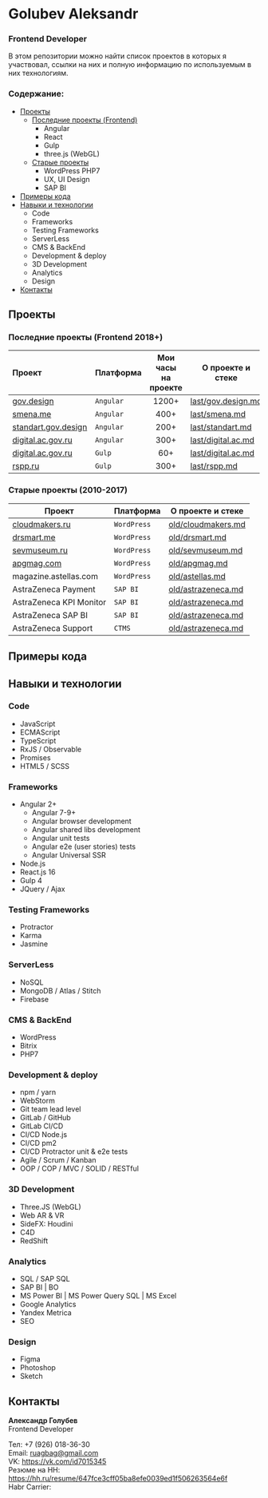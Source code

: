 # Golubev Aleksandr
### Frontend Developer
В этом репозитории можно найти список проектов в которых я участвовал,
ссылки на них и полную информацию по используемым в них технологиям. 

### Содержание:
+ [Проекты](#last)
    + [Последние проекты (Frontend)](#last)
        + Angular
        + React
        + Gulp   
        + three.js (WebGL)
    + [Старые проекты](#old)
        + WordPress PHP7
        + UX, UI Design
        + SAP BI
+ [Примеры кода](#examples)
+ [Навыки и технологии](#skills)
    + Code
    + Frameworks
    + Testing Frameworks
    + ServerLess
    + CMS & BackEnd
    + Development & deploy
    + 3D Development
    + Analytics
    + Design
+ [Контакты](#contacts)

## <a name="last"></a> Проекты
### Последние проекты (Frontend 2018+)
Проект|Платформа|Мои часы <br>на проекте|О проекте и стеке
:-----|---------|:---------------------:|---------
[gov.design](http://gov.design/) |`Angular`|1200+| [last/gov.design.md](last/gov.design.md)
[smena.me](http://smena.me/) |`Angular`| 400+ | [last/smena.md](last/smena.md)
[standart.gov.design](http://standart.gov.design/) |`Angular`| 200+ | [last/standart.md](last/standart.md)
[digital.ac.gov.ru](https://digital.ac.gov.ru/) |`Angular`| 300+ |[last/digital.ac.md](last/digital.ac.md)
[digital.ac.gov.ru](https://digital.ac.gov.ru/) |`Gulp`| 60+ | [last/digital.ac.md](last/digital.ac.md)
[rspp.ru](http://www.rspp.ru/) |`Gulp`| 300+ | [last/rspp.md](last/rspp.md)|


### <a name="old"></a> Старые проекты (2010-2017)
Проект|Платформа|О проекте и стеке
------|---------|---------
[cloudmakers.ru](https://cloudmakers.ru/) | `WordPress` | [old/cloudmakers.md](old/cloudmakers.md)
[drsmart.me](https://drsmart.me/) | `WordPress` | [old/drsmart.md](old/drsmart.md)
[sevmuseum.ru](http://sevmuseum.ru/) | `WordPress` | [old/sevmuseum.md](old/sevmuseum.md)
[apgmag.com](http://apgmag.com/) | `WordPress` | [old/apgmag.md](old/apgmag.md)
magazine.astellas.com | `WordPress` | [old/astellas.md](old/astellas.md)
AstraZeneca Payment | `SAP BI` | [old/astrazeneca.md](old/astrazeneca.md)
AstraZeneca KPI Monitor | `SAP BI` | [old/astrazeneca.md](old/astrazeneca.md)
AstraZeneca SAP BI | `SAP BI` | [old/astrazeneca.md](old/astrazeneca.md)
AstraZeneca Support | `CTMS` | [old/astrazeneca.md](old/astrazeneca.md)

## <a name="examples"></a> Примеры кода

## <a name="skills"></a> Навыки и технологии
### Code
+ JavaScript
+ ECMAScript 
+ TypeScript
+ RxJS / Observable 
+ Promises
+ HTML5 / SCSS

### Frameworks
+ Angular 2+
  + Angular 7-9+
  + Angular browser development
  + Angular shared libs development 
  + Angular unit tests 
  + Angular e2e (user stories) tests
  + Angular Universal SSR
+ Node.js
+ React.js 16
+ Gulp 4
+ JQuery / Ajax

### Testing Frameworks
+ Protractor
+ Karma
+ Jasmine

### ServerLess
+ NoSQL
+ MongoDB / Atlas / Stitch
+ Firebase

### CMS & BackEnd
+ WordPress
+ Bitrix
+ PHP7

### Development & deploy
+ npm / yarn
+ WebStorm
+ Git team lead level
+ GitLab / GitHub
+ GitLab CI/CD 
+ CI/CD Node.js 
+ CI/CD pm2
+ CI/CD Protractor unit & e2e tests
+ Agile / Scrum / Kanban
+ OOP / COP / MVC / SOLID / RESTful

### 3D Development
+ Three.JS (WebGL) 
+ Web AR & VR
+ SideFX: Houdini
+ C4D
+ RedShift

### Analytics
+ SQL / SAP SQL
+ SAP BI | BO
+ MS Power BI | MS Power Query SQL | MS Excel
+ Google Analytics
+ Yandex Metrica
+ SEO

### Design
+ Figma
+ Photoshop
+ Sketch

## <a name="contacts"></a> Контакты

**Александр Голубев** <br>
Frontend Developer

Тел: +7 (926) 018-36-30 <br>
Email: ruagbag@gmail.com <br>
VK: https://vk.com/id7015345 <br>
Резюме на HH: https://hh.ru/resume/647fce3cff05ba8efe0039ed1f506263564e6f <br>
Habr Carrier: 

